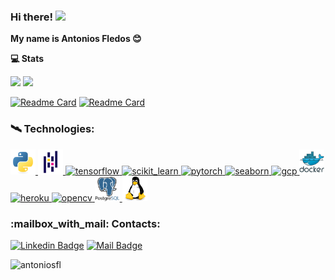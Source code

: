 <!-- ![alt text](https://im7.ezgif.com/tmp/ezgif-7-21a7f6afec.gif) -->

### Hi there! <img src="https://raw.githubusercontent.com/MartinHeinz/MartinHeinz/master/wave.gif" width="30px">
**My name is Antonios Fledos 😊**
<!--
**AntoniosFl/AntoniosFl** is a ✨ _special_ ✨ repository because its `README.md` (this file) appears on your GitHub profile.

Here are some ideas to get you started:

- 🔭 I’m currently working on ...
- 🌱 I’m currently learning ...
- 👯 I’m looking to collaborate on ...
- 🤔 I’m looking for help with ...
- 💬 Ask me about ...
- 📫 How to reach me: ...
- 😄 Pronouns: ...
- ⚡ Fun fact: ...
-->

<!-- GitHub stats -->
<b>💻 Stats</b>

<p align = "left">
  <img src = "https://github-readme-stats.vercel.app/api?username=AntoniosFl&show_icons=true&theme=ayu-mirage&hide_border=false&text_color=bcbcbc" width = 400>
  <img src = "https://github-readme-streak-stats.herokuapp.com?user=AntoniosFl&theme=ayu-mirage&hide_border=false&text_color=d8dee9" width = 400>
 </p>

[![Readme Card](https://github-readme-stats.vercel.app/api/pin/?username=AntoniosFl&repo=github-slideshow&theme=ayu-mirage&text_color=d8dee9)](https://github.com/AntoniosFl/github-slideshow)
[![Readme Card](https://github-readme-stats.vercel.app/api/pin/?username=AntoniosFl&repo=wth_actors_name&theme=ayu-mirage&text_color=d8dee9)](https://github.com/AntoniosFl/wth_actors_name)

<h3 align="left">🛰️ Technologies:</h3>
<p align="left">
<a href="https://www.python.org" target="_blank" rel="noreferrer"> <img src="https://raw.githubusercontent.com/devicons/devicon/master/icons/python/python-original.svg" alt="python" width="40" height="40"/> </a> 
<a href="https://pandas.pydata.org/" target="_blank" rel="noreferrer"> <img src="https://raw.githubusercontent.com/devicons/devicon/2ae2a900d2f041da66e950e4d48052658d850630/icons/pandas/pandas-original.svg" alt="pandas" width="40" height="40"/> </a> 
<a href="https://www.tensorflow.org" target="_blank" rel="noreferrer"> <img src="https://www.vectorlogo.zone/logos/tensorflow/tensorflow-icon.svg" alt="tensorflow" width="40" height="40"/> </a>
<a href="https://scikit-learn.org/" target="_blank" rel="noreferrer"> <img src="https://upload.wikimedia.org/wikipedia/commons/0/05/Scikit_learn_logo_small.svg" alt="scikit_learn" width="40" height="40"/> </a> 
<a href="https://pytorch.org/" target="_blank" rel="noreferrer"> <img src="https://www.vectorlogo.zone/logos/pytorch/pytorch-icon.svg" alt="pytorch" width="40" height="40"/> </a> 
<a href="https://seaborn.pydata.org/" target="_blank" rel="noreferrer"> <img src="https://seaborn.pydata.org/_images/logo-mark-lightbg.svg" alt="seaborn" width="40" height="40"/> </a> 
<a href="https://cloud.google.com" target="_blank" rel="noreferrer"> <img src="https://www.vectorlogo.zone/logos/google_cloud/google_cloud-icon.svg" alt="gcp" width="40" height="40"/> </a> 
<a href="https://www.docker.com/" target="_blank" rel="noreferrer"> <img src="https://raw.githubusercontent.com/devicons/devicon/master/icons/docker/docker-original-wordmark.svg" alt="docker" width="40" height="40"/> </a> 
<a href="https://heroku.com" target="_blank" rel="noreferrer"> <img src="https://www.vectorlogo.zone/logos/heroku/heroku-icon.svg" alt="heroku" width="40" height="40"/> </a> 
<a href="https://opencv.org/" target="_blank" rel="noreferrer"> <img src="https://www.vectorlogo.zone/logos/opencv/opencv-icon.svg" alt="opencv" width="40" height="40"/> </a> 
<a href="https://www.postgresql.org" target="_blank" rel="noreferrer"> <img src="https://raw.githubusercontent.com/devicons/devicon/master/icons/postgresql/postgresql-original-wordmark.svg" alt="postgresql" width="40" height="40"/> </a> 
 <a href="https://www.linux.org/" target="_blank" rel="noreferrer"> <img src="https://raw.githubusercontent.com/devicons/devicon/master/icons/linux/linux-original.svg" alt="linux" width="40" height="40"/> </a> 
 </p>

<h3 align="left">:mailbox_with_mail: Contacts:</h3>

<!-- <p align="left">
<a href="https://linkedin.com/in/antoniosfledos" target="blank"><img align="center" src="https://raw.githubusercontent.com/rahuldkjain/github-profile-readme-generator/master/src/images/icons/Social/linked-in-alt.svg" alt="antoniosfledos" height="30" width="40" /></a>
<a href="https://kaggle.com/antonios fl." target="blank"><img align="center" src="https://raw.githubusercontent.com/rahuldkjain/github-profile-readme-generator/master/src/images/icons/Social/kaggle.svg" alt="antonios fl." height="30" width="40" /></a>
<a href="https://www.hackerrank.com/afledos" target="blank"><img align="center" src="https://raw.githubusercontent.com/rahuldkjain/github-profile-readme-generator/master/src/images/icons/Social/hackerrank.svg" alt="afledos" height="30" width="40" /></a>
</p> -->

[![Linkedin Badge](https://img.shields.io/badge/linkedin-%230077B5.svg?&style=for-the-badge&logo=linkedin&logoColor=white)](https://www.linkedin.com/in/antoniosfledos)
[![Mail Badge](https://img.shields.io/badge/email-c14438?style=for-the-badge&logo=Gmail&logoColor=white&link=mailto:ant.fledos@gmail.com)](mailto:ant.fledos@gmail.com)

<p align="left"> <img src="https://komarev.com/ghpvc/?username=antoniosfl&label=Profile%20views&color=0e75b6&style=flat" alt="antoniosfl" /> </p>
